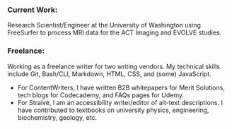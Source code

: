 <main>
  <h3>Current Work:</h3>
    <p>Research Scientist/Engineer at the University of Washington using <link href="https://surfer.nmr.mgh.harvard.edu/fswiki">FreeSurfer</link> to process MRI data for the ACT Imaging and EVOLVE studies.</p>

  <h3>Freelance:</h3>
    <p>Working as a freelance writer for two writing vendors. My technical skills include Git, Bash/CLI, Markdown, HTML, CSS, and (some) JavaScript.</p>
  <ul>
    <li>For ContentWriters, I have written B2B whitepapers for Merit Solutions, tech blogs for Codecademy, and FAQs pages for Udemy.</li>
    <li>For Straive, I am an accessibility writer/editor of alt-text descriptions. I have contributed to textbooks on university physics, engineering, biochemistry, geology, etc.</li>
  </ul>
<!---
bradleyhh/bradleyhh is a ✨ special ✨ repository because its `README.md` (this file) appears on your GitHub profile.
You can click the Preview link to take a look at your changes.
--->
